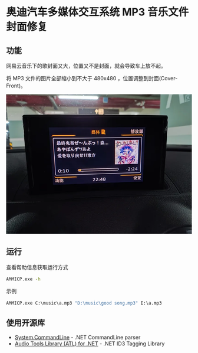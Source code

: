 奥迪汽车多媒体交互系统 MP3 音乐文件封面修复
=======
## 功能
网易云音乐下的歌封面又大，位置又不是封面，就会导致车上放不起。

将 MP3 文件的图片全部缩小到不大于 480x480 ，位置调整到封面(Cover-Front)。

![预览图](doc/preview.webp)

## 运行
查看帮助信息获取运行方式
```bat
AMMICP.exe -h
```

示例
```bat
AMMICP.exe C:\music\a.mp3 "D:\music\good song.mp3" E:\a.mp3
```

## 使用开源库
* [System.CommandLine](https://www.nuget.org/packages/System.CommandLine) - .NET CommandLine parser
* [Audio Tools Library (ATL) for .NET](https://www.nuget.org/packages/z440.atl.core/) - .NET ID3 Tagging Library